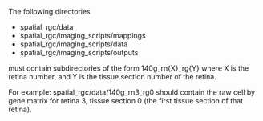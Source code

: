 The following directories
- spatial_rgc/data
- spatial_rgc/imaging_scripts/mappings
- spatial_rgc/imaging_scripts/data
- spatial_rgc/imaging_scripts/outputs

must contain subdirectories of the form 140g_rn{X}_rg{Y} where X is the retina number, and Y is the tissue section number of the retina.

For example:
spatial_rgc/data/140g_rn3_rg0 should contain the raw cell by gene matrix for retina 3, tissue section 0 (the first tissue section of that retina).

